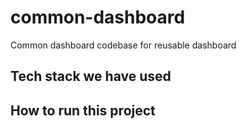 # common-dashboard
Common dashboard codebase for reusable dashboard  


## Tech stack we have used


## How to run this project 



